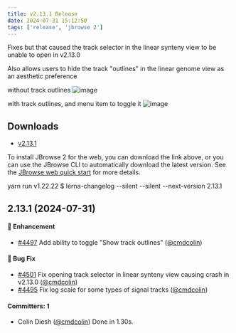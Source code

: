 ```yaml
---
title: v2.13.1 Release
date: 2024-07-31 15:12:50
tags: ['release', 'jbrowse 2']
---
```


Fixes but that caused the track selector in the linear synteny view to be unable
to open in v2.13.0

Also allows users to hide the track "outlines" in the linear genome view as an
aesthetic preference

without track outlines
![image](https://github.com/user-attachments/assets/cc4618c9-a466-4467-8333-b5009cf7d0c4)

with track outlines, and menu item to toggle it
![image](https://github.com/user-attachments/assets/31b937fc-fefa-40de-ad38-181e7e9aa1fc)

## Downloads

- [v2.13.1](https://github.com/GMOD/jbrowse-components/releases/tag/v2.13.1)

To install JBrowse 2 for the web, you can download the link above, or you can
use the JBrowse CLI to automatically download the latest version. See the
[JBrowse web quick start](https://jbrowse.org/jb2/docs/quickstart_web) for more
details.

yarn run v1.22.22 $ lerna-changelog --silent --silent --next-version 2.13.1

## 2.13.1 (2024-07-31)

#### :rocket: Enhancement

- [#4497](https://github.com/GMOD/jbrowse-components/pull/4497) Add ability to
  toggle "Show track outlines" ([@cmdcolin](https://github.com/cmdcolin))

#### :bug: Bug Fix

- [#4501](https://github.com/GMOD/jbrowse-components/pull/4501) Fix opening
  track selector in linear synteny view causing crash in v2.13.0
  ([@cmdcolin](https://github.com/cmdcolin))
- [#4495](https://github.com/GMOD/jbrowse-components/pull/4495) Fix log scale
  for some types of signal tracks ([@cmdcolin](https://github.com/cmdcolin))

#### Committers: 1

- Colin Diesh ([@cmdcolin](https://github.com/cmdcolin)) Done in 1.30s.
